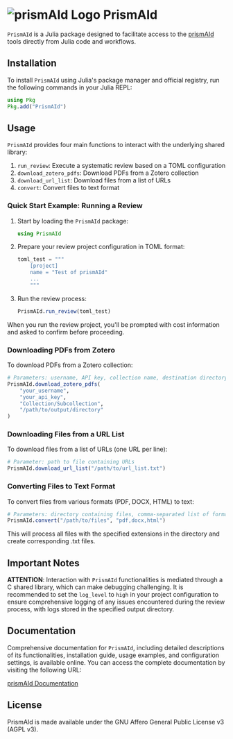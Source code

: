 # ![prismAId Logo](https://raw.githubusercontent.com/ricboer0/prismAId/main/figures/prismAId_logo.png) PrismAId

`PrismAId` is a Julia package designed to facilitate access to the [prismAId](https://github.com/open-and-sustainable/prismaid) tools directly from Julia code and workflows.

## Installation
To install `PrismAId` using Julia's package manager and official registry, run the following commands in your Julia REPL:
```julia
using Pkg
Pkg.add("PrismAId")
```

## Usage

`PrismAId` provides four main functions to interact with the underlying shared library:

1. `run_review`: Execute a systematic review based on a TOML configuration
2. `download_zotero_pdfs`: Download PDFs from a Zotero collection
3. `download_url_list`: Download files from a list of URLs
4. `convert`: Convert files to text format

### Quick Start Example: Running a Review

1. Start by loading the `PrismAId` package:
   ```julia
   using PrismAId
   ```

2. Prepare your review project configuration in TOML format:
   ```julia
   toml_test = """
       [project]
       name = "Test of prismAId"
       ...
       """
   ```

3. Run the review process:
   ```julia
   PrismAId.run_review(toml_test)
   ```

When you run the review project, you'll be prompted with cost information and asked to confirm before proceeding.

### Downloading PDFs from Zotero

To download PDFs from a Zotero collection:

```julia
# Parameters: username, API key, collection name, destination directory
PrismAId.download_zotero_pdfs(
    "your_username",
    "your_api_key",
    "Collection/Subcollection",
    "/path/to/output/directory"
)
```

### Downloading Files from a URL List

To download files from a list of URLs (one URL per line):

```julia
# Parameter: path to file containing URLs
PrismAId.download_url_list("/path/to/url_list.txt")
```

### Converting Files to Text Format

To convert files from various formats (PDF, DOCX, HTML) to text:

```julia
# Parameters: directory containing files, comma-separated list of formats
PrismAId.convert("/path/to/files", "pdf,docx,html")
```

This will process all files with the specified extensions in the directory and create corresponding .txt files.

## Important Notes

**ATTENTION**: Interaction with `PrismAId` functionalities is mediated through a C shared library, which can make debugging challenging. It is recommended to set the `log_level` to `high` in your project configuration to ensure comprehensive logging of any issues encountered during the review process, with logs stored in the specified output directory.

## Documentation

Comprehensive documentation for `PrismAId`, including detailed descriptions of its functionalities, installation guide, usage examples, and configuration settings, is available online. You can access the complete documentation by visiting the following URL:

[prismAId Documentation](https://open-and-sustainable.github.io/prismaid)

## License
PrismAId is made available under the GNU Affero General Public License v3 (AGPL v3).
